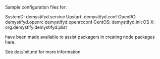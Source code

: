 Sample configuration files for:

SystemD: demystifyd.service
Upstart: demystifyd.conf
OpenRC:  demystifyd.openrc
         demystifyd.openrcconf
CentOS:  demystifyd.init
OS X:    org.demystify.demystifyd.plist

have been made available to assist packagers in creating node packages here.

See doc/init.md for more information.
